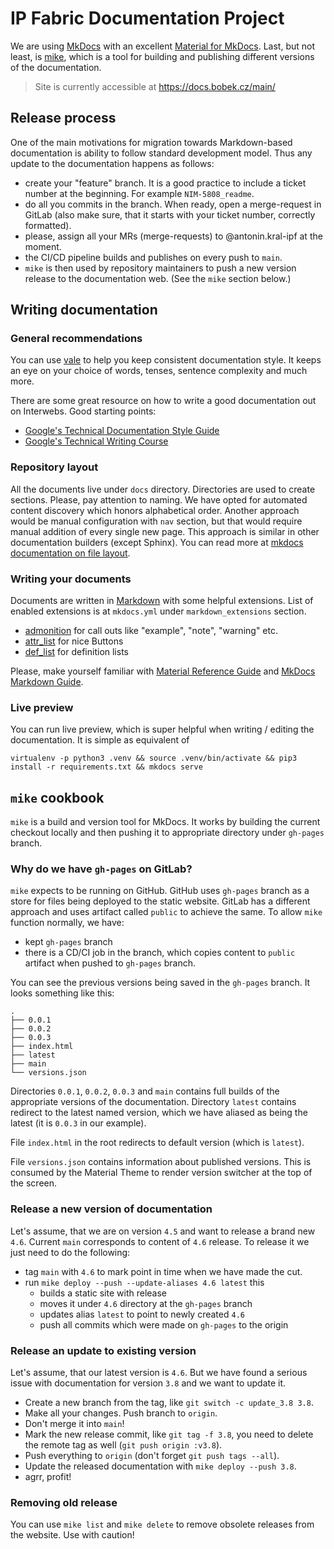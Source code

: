 # IP Fabric Documentation Project

We are using [MkDocs](https://www.mkdocs.org/) with an excellent [Material for
MkDocs](https://squidfunk.github.io/mkdocs-material/). Last, but not least, is
[mike](https://github.com/jimporter/mike), which is a tool for building and
publishing different versions of the documentation.

> Site is currently accessible at https://docs.bobek.cz/main/

## Release process

One of the main motivations for migration towards Markdown-based documentation
is ability to follow standard development model. Thus any update to the
documentation happens as follows:

- create your "feature" branch. It is a good practice to include a ticket number
  at the beginning. For example `NIM-5808_readme`.
- do all you commits in the branch. When ready, open a merge-request in GitLab
  (also make sure, that it starts with your ticket number, correctly formatted).
- please, assign all your MRs (merge-requests) to @antonin.kral-ipf at the moment.
- the CI/CD pipeline builds and publishes on every push to `main`.
- `mike` is then used by repository maintainers to push a new version release to
  the documentation web. (See the `mike` section below.)

## Writing documentation

### General recommendations

You can use [vale](https://github.com/errata-ai/vale) to help you keep
consistent documentation style. It keeps an eye on your choice of words, tenses,
sentence complexity and much more.

There are some great resource on how to write a good documentation out on
Interwebs. Good starting points:

- [Google's Technical Documentation Style Guide](https://developers.google.com/style)
- [Google's Technical Writing Course](https://developers.google.com/tech-writing)

### Repository layout

All the documents live under `docs` directory. Directories are used to create
sections. Please, pay attention to naming. We have opted for automated content
discovery which honors alphabetical order. Another approach would be manual
configuration with `nav` section, but that would require manual addition of
every single new page. This approach is similar in other documentation builders
(except Sphinx). You can read more at [mkdocs documentation on file
layout](https://www.mkdocs.org/user-guide/writing-your-docs/).

### Writing your documents

Documents are written in [Markdown](https://www.markdownguide.org/cheat-sheet/)
with some helpful extensions. List of enabled extensions is at `mkdocs.yml`
under `markdown_extensions` section.

- [admonition](https://squidfunk.github.io/mkdocs-material/reference/admonitions/) for call outs like "example", "note", "warning" etc.
- [attr_list](https://squidfunk.github.io/mkdocs-material/reference/buttons/) for nice Buttons
- [def_list](https://squidfunk.github.io/mkdocs-material/reference/lists/#using-definition-lists) for definition lists

Please, make yourself familiar with [Material Reference Guide](https://squidfunk.github.io/mkdocs-material/reference/abbreviations/) and [MkDocs Markdown Guide](https://www.mkdocs.org/user-guide/writing-your-docs/#writing-with-markdown).

### Live preview

You can run live preview, which is super helpful when writing / editing the
documentation. It is simple as equivalent of

```shell
virtualenv -p python3 .venv && source .venv/bin/activate && pip3 install -r requirements.txt && mkdocs serve
```

## `mike` cookbook

`mike` is a build and version tool for MkDocs. It works by building the current
checkout locally and then pushing it to appropriate directory under `gh-pages`
branch.

### Why do we have `gh-pages` on GitLab?

`mike` expects to be running on GitHub. GitHub uses `gh-pages` branch as a store
for files being deployed to the static website. GitLab has a different approach
and uses artifact called `public` to achieve the same. To allow `mike` function
normally, we have:

- kept `gh-pages` branch
- there is a CD/CI job in the branch, which copies content to `public` artifact
  when pushed to `gh-pages` branch.

You can see the previous versions being saved in the `gh-pages` branch. It looks
something like this:

```none
.
├── 0.0.1
├── 0.0.2
├── 0.0.3
├── index.html
├── latest
├── main
└── versions.json
```

Directories `0.0.1`, `0.0.2`, `0.0.3` and `main` contains full builds of the
appropriate versions of the documentation. Directory `latest` contains redirect
to the latest named version, which we have aliased as being the latest (it is
`0.0.3` in our example).

File `index.html` in the root redirects to default version (which is `latest`).

File `versions.json` contains information about published versions. This is
consumed by the Material Theme to render version switcher at the top of the
screen.

### Release a new version of documentation

Let's assume, that we are on version `4.5` and want to release a brand new
`4.6`. Current `main` corresponds to content of `4.6` release. To release it we
just need to do the following:

- tag `main` with `4.6` to mark point in time when we have made the cut.
- run `mike deploy --push --update-aliases 4.6 latest` this
  - builds a static site with release
  - moves it under `4.6` directory at the `gh-pages` branch
  - updates alias `latest` to point to newly created `4.6`
  - push all commits which were made on `gh-pages` to the origin

### Release an update to existing version

Let's assume, that our latest version is `4.6`. But we have found a serious
issue with documentation for version `3.8` and we want to update it.

- Create a new branch from the tag, like `git switch -c update_3.8 3.8`.
- Make all your changes. Push branch to `origin`.
- Don't merge it into `main`!
- Mark the new release commit, like `git tag -f 3.8`, you need to delete
  the remote tag as well (`git push origin :v3.8`).
- Push everything to `origin` (don't forget `git push tags --all`).
- Update the released documentation with `mike deploy --push 3.8`.
- agrr, profit!

### Removing old release

You can use `mike list` and `mike delete` to remove obsolete releases from the
website. Use with caution!
